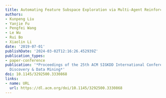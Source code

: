 ```yaml
---
title: Automating Feature Subspace Exploration via Multi-Agent Reinforcement Learning
authors:
- Kunpeng Liu
- Yanjie Fu
- Pengfei Wang
- Le Wu
- Rui Bo
- Xiaolin Li
date: '2019-07-01'
publishDate: '2024-03-02T12:16:26.452939Z'
publication_types:
- paper-conference
publication: '*Proceedings of the 25th ACM SIGKDD International Conference on Knowledge
  Discovery & Data Mining*'
doi: 10.1145/3292500.3330868
links:
- name: URL
  url: https://dl.acm.org/doi/10.1145/3292500.3330868
---
```

